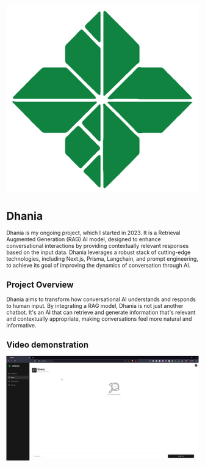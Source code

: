 
![Logo](public/logo.png)

# Dhania

Dhania is my ongoing project, which I started in 2023. It is a Retrieval Augmented Generation (RAG) AI model, designed to enhance conversational interactions by providing contextually relevant responses based on the input data. Dhania leverages a robust stack of cutting-edge technologies, including Next.js, Prisma, Langchain, and prompt engineering, to achieve its goal of improving the dynamics of conversation through AI.

## Project Overview

Dhania aims to transform how conversational AI understands and responds to human input. By integrating a RAG model, Dhania is not just another chatbot. It's an AI that can retrieve and generate information that's relevant and contextually appropriate, making conversations feel more natural and informative.

## Video demonstration
[![Watch the Dhania Demonstration Video](public/dhania-ui.jpg)](https://i.imgur.com/c5yC3Wy.mp4)